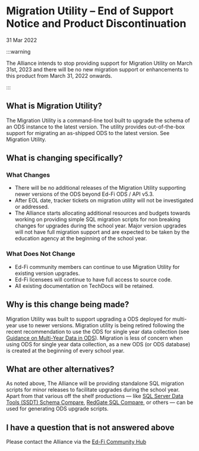 # Migration Utility – End of Support Notice and Product Discontinuation

31 Mar 2022

:::warning

The Alliance intends to stop providing support for Migration Utility on March
31st, 2023 and there will be no new migration support or enhancements to this
product from March 31, 2022 onwards.

:::

## What is Migration Utility?

The Migration Utility is a command-line tool built to upgrade the schema of an
ODS instance to the latest version. The utility provides out-of-the-box support
for migrating an as-shipped ODS to the latest version. See Migration Utility.

## What is changing specifically?

### What Changes

* There will be no additional releases of the Migration Utility supporting newer
  versions of the ODS  beyond Ed-Fi ODS / API v5.3.
* After EOL date, tracker tickets on migration utility will not be investigated
  or addressed.
* The Alliance starts allocating additional resources and budgets towards
  working on providing simple SQL migration scripts for non breaking changes for
  upgrades during the school year. Major version upgrades will not have full
  migration support and are expected to be taken by the education agency at the
  beginning of the school year.

### What Does Not Change

* Ed-Fi community members can continue to use Migration Utility for existing
  version upgrades.
* Ed-Fi licensees will continue to have full access to source code.
* All existing documentation on TechDocs will be retained.

## Why is this change being made?

Migration Utility was built to support upgrading a ODS deployed for multi-year
use to newer versions. Migration utility is being retired following the recent
recommendation to use the ODS for single year data collection (see [Guidance on
Multi-Year Data in
ODS](https://edfi.atlassian.net/wiki/spaces/ODSAPIS3V53/pages/24547444/Guidance+on+Multi-Year+Data+in+ODS)).
Migration is less of concern when using ODS for single year data collection, as
a new ODS (or ODS database) is created at the beginning of every school year.

## What are other alternatives?

As noted above, The Alliance will be providing standalone SQL migration scripts
for minor releases to facilitate upgrades during the school year. Apart from
that various off the shelf productions &mdash; like [SQL Server Data Tools
(SSDT) Schema
Compare](https://docs.microsoft.com/en-us/sql/ssdt/how-to-use-schema-compare-to-compare-different-database-definitions?view=sql-server-ver15),
[RedGate SQL
Compare](https://www.red-gate.com/products/sql-development/sql-compare/), or
others &mdash; can be used for generating ODS upgrade scripts.

## I have a question that is not answered above

Please contact the Alliance via the [Ed-Fi Community
Hub](https://community.ed-fi.org)
